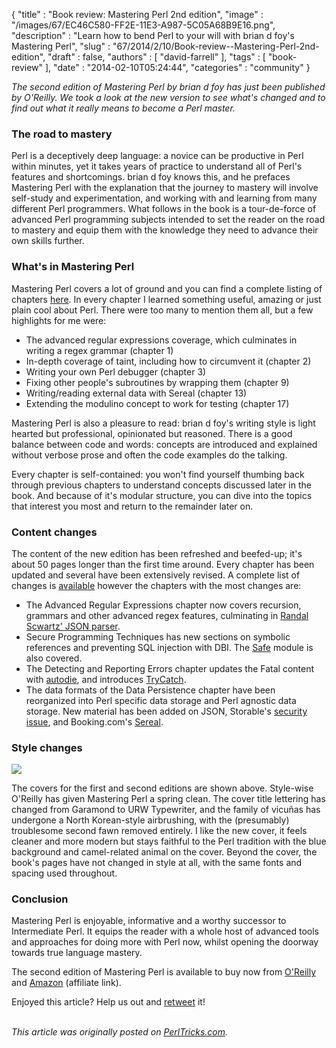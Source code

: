 {
   "title" : "Book review: Mastering Perl 2nd edition",
   "image" : "/images/67/EC46C580-FF2E-11E3-A987-5C05A68B9E16.png",
   "description" : "Learn how to bend Perl to your will with brian d foy's Mastering Perl",
   "slug" : "67/2014/2/10/Book-review--Mastering-Perl-2nd-edition",
   "draft" : false,
   "authors" : [
      "david-farrell"
   ],
   "tags" : [
      "book-review"
   ],
   "date" : "2014-02-10T05:24:44",
   "categories" : "community"
}


*The second edition of Mastering Perl by brian d foy has just been published by O'Reilly. We took a look at the new version to see what's changed and to find out what it really means to become a Perl master.*

### The road to mastery

Perl is a deceptively deep language: a novice can be productive in Perl within minutes, yet it takes years of practice to understand all of Perl's features and shortcomings. brian d foy knows this, and he prefaces Mastering Perl with the explanation that the journey to mastery will involve self-study and experimentation, and working with and learning from many different Perl programmers. What follows in the book is a tour-de-force of advanced Perl programming subjects intended to set the reader on the road to mastery and equip them with the knowledge they need to advance their own skills further.

### What's in Mastering Perl

Mastering Perl covers a lot of ground and you can find a complete listing of chapters [here](http://www.masteringperl.org/new-in-2e/). In every chapter I learned something useful, amazing or just plain cool about Perl. There were too many to mention them all, but a few highlights for me were:

-   The advanced regular expressions coverage, which culminates in writing a regex grammar (chapter 1)
-   In-depth coverage of taint, including how to circumvent it (chapter 2)
-   Writing your own Perl debugger (chapter 3)
-   Fixing other people's subroutines by wrapping them (chapter 9)
-   Writing/reading external data with Sereal (chapter 13)
-   Extending the modulino concept to work for testing (chapter 17)

Mastering Perl is also a pleasure to read: brian d foy's writing style is light hearted but professional, opinionated but reasoned. There is a good balance between code and words: concepts are introduced and explained without verbose prose and often the code examples do the talking.

Every chapter is self-contained: you won't find yourself thumbing back through previous chapters to understand concepts discussed later in the book. And because of it's modular structure, you can dive into the topics that interest you most and return to the remainder later on.

### Content changes

The content of the new edition has been refreshed and beefed-up; it's about 50 pages longer than the first time around. Every chapter has been updated and several have been extensively revised. A complete list of changes is [available](http://www.masteringperl.org/new-in-2e/) however the chapters with the most changes are:

-   The Advanced Regular Expressions chapter now covers recursion, grammars and other advanced regex features, culminating in [Randal Scwartz' JSON parser](http://www.perlmonks.org/?node_id=995856).
-   Secure Programming Techniques has new sections on symbolic references and preventing SQL injection with DBI. The [Safe](https://metacpan.org/pod/Safe) module is also covered.
-   The Detecting and Reporting Errors chapter updates the Fatal content with [autodie](https://metacpan.org/pod/autodie), and introduces [TryCatch](https://metacpan.org/pod/TryCatch).
-   The data formats of the Data Persistence chapter have been reorganized into Perl specific data storage and Perl agnostic data storage. New material has been added on JSON, Storable's [security issue](http://www.masteringperl.org/2012/12/the-storable-security-problem/), and Booking.com's [Sereal](https://metacpan.org/pod/Sereal).

### Style changes

![](/images/67/mastering_perl_first_second_cover.png)

The covers for the first and second editions are shown above. Style-wise O'Reilly has given Mastering Perl a spring clean. The cover title lettering has changed from Garamond to URW Typewriter, and the family of vicuñas has undergone a North Korean-style airbrushing, with the (presumably) troublesome second fawn removed entirely. I like the new cover, it feels cleaner and more modern but stays faithful to the Perl tradition with the blue background and camel-related animal on the cover. Beyond the cover, the book's pages have not changed in style at all, with the same fonts and spacing used throughout.

### Conclusion

Mastering Perl is enjoyable, informative and a worthy successor to Intermediate Perl. It equips the reader with a whole host of advanced tools and approaches for doing more with Perl now, whilst opening the doorway towards true language mastery.

The second edition of Mastering Perl is available to buy now from [O'Reilly](http://shop.oreilly.com/product/0636920012702.do?intcmp=il-prog-books-videos-cat-intsrch_perl_ct) and [Amazon](http://www.amazon.com/gp/product/144939311X/ref=as_li_qf_sp_asin_il_tl?ie=UTF8&camp=1789&creative=9325&creativeASIN=144939311X&linkCode=as2&tag=perltrickscom-20) (affiliate link).

Enjoyed this article? Help us out and [retweet](https://twitter.com/intent/tweet?original_referer=http%3A%2F%2Fperltricks.com%2Farticle%2F67%2F2014%2F2%2F10%2FBook-review-Mastering-Perl-2nd-edition&text=Book%20review%3A%20Mastering%20Perl%202nd%20edition&tw_p=tweetbutton&url=http%3A%2F%2Fperltricks.com%2Farticle%2F67%2F2014%2F2%2F10%2FBook-review-Mastering-Perl-2nd-edition&via=perltricks) it!

\
*This article was originally posted on [PerlTricks.com](http://perltricks.com).*
